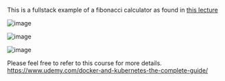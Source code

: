 This is a fullstack example of a fibonacci calculator as found in [this lecture](https://www.udemy.com/docker-and-kubernetes-the-complete-guide/learn/lecture/11437198#overview)

![image](https://user-images.githubusercontent.com/26703675/61688721-a2e3b680-ad1d-11e9-8bcf-1846a32edb39.png)

![image](https://user-images.githubusercontent.com/26703675/61732677-08639180-ad76-11e9-9826-5108f7346ede.png)

![image](https://user-images.githubusercontent.com/26703675/61732681-0dc0dc00-ad76-11e9-819b-66a798fc4ca0.png)

Please feel free to refer to this course for more details.
https://www.udemy.com/docker-and-kubernetes-the-complete-guide/
